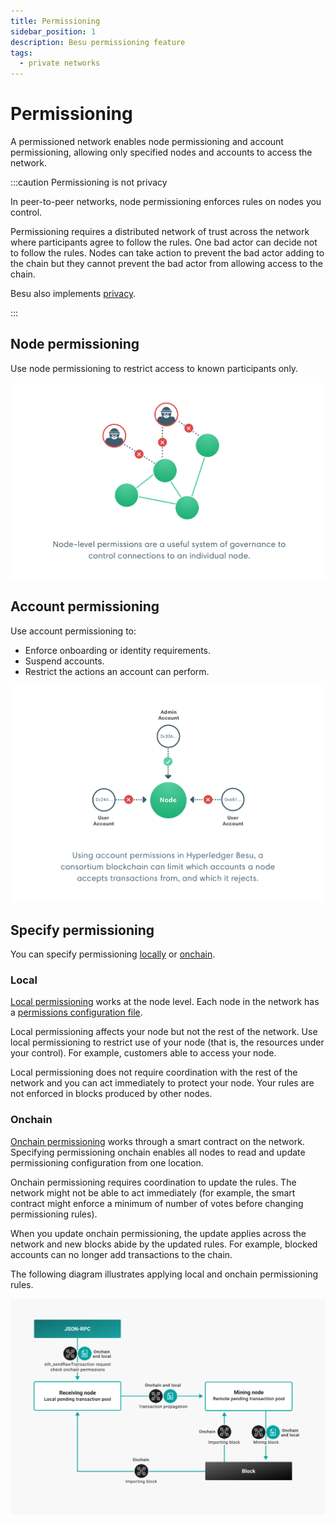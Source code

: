```yaml
---
title: Permissioning
sidebar_position: 1
description: Besu permissioning feature
tags:
  - private networks
---
```


# Permissioning

A permissioned network enables node permissioning and account permissioning, allowing only specified nodes and accounts to access the network.

:::caution Permissioning is not privacy

In peer-to-peer networks, node permissioning enforces rules on nodes you control.

Permissioning requires a distributed network of trust across the network where participants agree to follow the rules. One bad actor can decide not to follow the rules. Nodes can take action to prevent the bad actor adding to the chain but they cannot prevent the bad actor from allowing access to the chain.

Besu also implements [privacy](../privacy/index.md).

:::

## Node permissioning

Use node permissioning to restrict access to known participants only.

![Node Permissioning](../../../assets/images/node-permissioning-bad-actor.png)

## Account permissioning

Use account permissioning to:

- Enforce onboarding or identity requirements.
- Suspend accounts.
- Restrict the actions an account can perform.

![Account Permissioning](../../../assets/images/enterprise-ethereum-account-permissioning.png)

## Specify permissioning

You can specify permissioning [locally](#local) or [onchain](#onchain).

### Local

[Local permissioning](../../how-to/use-permissioning/local.md) works at the node level. Each node in the network has a [permissions configuration file].

Local permissioning affects your node but not the rest of the network. Use local permissioning to restrict use of your node (that is, the resources under your control). For example, customers able to access your node.

Local permissioning does not require coordination with the rest of the network and you can act immediately to protect your node. Your rules are not enforced in blocks produced by other nodes.

### Onchain

[Onchain permissioning](onchain.md) works through a smart contract on the network. Specifying permissioning onchain enables all nodes to read and update permissioning configuration from one location.

Onchain permissioning requires coordination to update the rules. The network might not be able to act immediately (for example, the smart contract might enforce a minimum of number of votes before changing permissioning rules).

When you update onchain permissioning, the update applies across the network and new blocks abide by the updated rules. For example, blocked accounts can no longer add transactions to the chain.

The following diagram illustrates applying local and onchain permissioning rules.

![Permissioning Flow](../../../assets/images/PermissioningFlow.png)

<!-- Links -->

[permissions configuration file]: ../../how-to/use-permissioning/local.md#permissions-configuration-file

